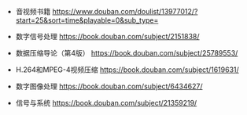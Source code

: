 - 音视频书籍 https://www.douban.com/doulist/13977012/?start=25&sort=time&playable=0&sub_type=
- 数字信号处理 https://book.douban.com/subject/2151838/ 

- 数据压缩导论（第4版） https://book.douban.com/subject/25789553/ 

- H.264和MPEG-4视频压缩 https://book.douban.com/subject/1619631/ 

- 数字图像处理  https://book.douban.com/subject/6434627/

- 信号与系统 https://book.douban.com/subject/21359219/